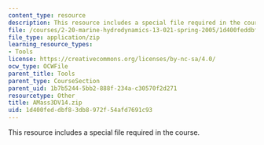 ```yaml
---
content_type: resource
description: This resource includes a special file required in the course.
file: /courses/2-20-marine-hydrodynamics-13-021-spring-2005/1d400feddbf83db8972f54afd7691c93_AMass3DV14.zip
file_type: application/zip
learning_resource_types:
- Tools
license: https://creativecommons.org/licenses/by-nc-sa/4.0/
ocw_type: OCWFile
parent_title: Tools
parent_type: CourseSection
parent_uid: 1b7b5244-5bb2-888f-234a-c30570f2d271
resourcetype: Other
title: AMass3DV14.zip
uid: 1d400fed-dbf8-3db8-972f-54afd7691c93
---
```

This resource includes a special file required in the course.